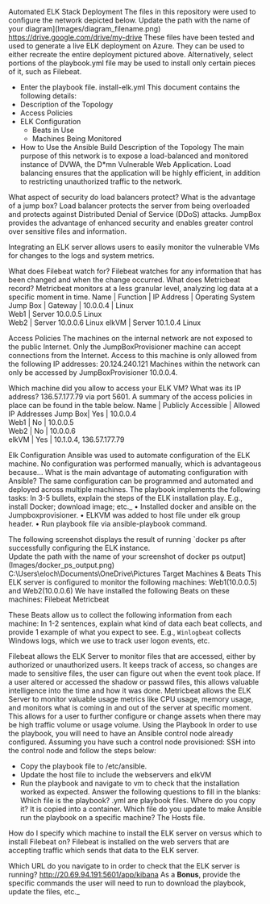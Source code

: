 Automated ELK Stack Deployment
The files in this repository were used to configure the network depicted below.
Update the path with the name of your diagram](Images/diagram_filename.png) https://drive.google.com/drive/my-drive
These files have been tested and used to generate a live ELK deployment on Azure. They can be used to either recreate the entire deployment pictured above. Alternatively, select portions of the playbook.yml file may be used to install only certain pieces of it, such as Filebeat.
  - Enter the playbook file. install-elk.yml
This document contains the following details:
- Description of the Topology
- Access Policies
- ELK Configuration
  - Beats in Use
  - Machines Being Monitored
- How to Use the Ansible Build
Description of the Topology
The main purpose of this network is to expose a load-balanced and monitored instance of DVWA, the D*mn Vulnerable Web Application.
Load balancing ensures that the application will be highly efficient, in addition to restricting unauthorized traffic to the network.

What aspect of security do load balancers protect? What is the advantage of a jump box?
Load balancer protects the server from being overloaded and protects against Distributed Denial of Service (DDoS) attacks.
JumpBox provides the advantage of enhanced security and enables greater control over sensitive files and information.

Integrating an ELK server allows users to easily monitor the vulnerable VMs for changes to the logs and system metrics.


What does Filebeat watch for?
Filebeat watches for any information that has been changed and when the change occurred.
What does Metricbeat record?
Metricbeat monitors at a less granular level, analyzing log data at a specific moment in time.
Name        | Function     | IP Address | Operating System 
Jump Box | Gateway     |    10.0.0.4   | Linux            
Web1      |     Server          10.0.0.5     Linux  
Web2      |      Server         10.0.0.6     Linux
elkVM    |      Server         10.1.0.4     Linux

Access Policies
The machines on the internal network are not exposed to the public Internet. 
Only the JumpBoxProvisioner machine can accept connections from the Internet. Access to this machine is only allowed from the following IP addresses:
20.124.240.121
Machines within the network can only be accessed by JumpBoxProvisioner 10.0.0.4.

Which machine did you allow to access your ELK VM? What was its IP address?
136.57.177.79 via port 5601.
A summary of the access policies in place can be found in the table below.
Name       | Publicly Accessible | Allowed IP Addresses 
Jump Box| Yes                           |   10.0.0.4                      
Web1       |  No                           |   10.0.0.5                      
Web2       |  No                           |   10.0.0.6             
elkVM     |  Yes                          |   10.1.0.4, 136.57.177.79         





Elk Configuration
Ansible was used to automate configuration of the ELK machine. No configuration was performed manually, which is advantageous because...
What is the main advantage of automating configuration with Ansible?
The same configuration can be programmed and automated and deployed across multiple machines.
The playbook implements the following tasks:
In 3-5 bullets, explain the steps of the ELK installation play. E.g., install Docker; download image; etc._
•	Installed docker and ansible on the Jumpboxprovisioner.
•	ELKVM was added to host file under elk group header.
•	Run playbook file via ansible-playbook command.

The following screenshot displays the result of running `docker ps after successfully configuring the ELK instance.  
Update the path with the name of your screenshot of docker ps output](Images/docker_ps_output.png) C:\Users\eloch\Documents\OneDrive\Pictures
Target Machines & Beats
This ELK server is configured to monitor the following machines:
Web1(10.0.0.5) and Web2(10.0.0.6)
We have installed the following Beats on these machines:
Filebeat
Metricbeat



These Beats allow us to collect the following information from each machine:
In 1-2 sentences, explain what kind of data each beat collects, and provide 1 example of what you expect to see. E.g., `Winlogbeat` collects Windows logs, which we use to track user logon events, etc.

Filebeat allows the ELK Server to monitor files that are accessed, either by authorized or unauthorized users. It keeps track of access, so changes are made to sensitive files, the user can figure out when the event took place. If a user altered or accessed the shadow or passwd files, this allows valuable intelligence into the time and how it was done.
Metricbeat allows the ELK Server to monitor valuable usage metrics like CPU usage, memory usage, and monitors what is coming in and out of the server at specific moment. This allows for a user to further configure or change assets when there may be high traffic volume or usage volume.
Using the Playbook
In order to use the playbook, you will need to have an Ansible control node already configured. Assuming you have such a control node provisioned: 
SSH into the control node and follow the steps below:
- Copy the playbook file to /etc/ansible.
- Update the host file to include the webservers and elkVM 
- Run the playbook and navigate to vm to check that the installation worked as expected.
Answer the following questions to fill in the blanks:
Which file is the playbook? 
.yml are playbook files. 
Where do you copy it? 
It is copied into a container. 
Which file do you update to make Ansible run the playbook on a specific machine? The Hosts file.

How do I specify which machine to install the ELK server on versus which to install Filebeat on? 
Filebeat is installed on the web servers that are accepting traffic which sends that data to the ELK server.

Which URL do you navigate to in order to check that the ELK server is running? http://20.69.94.191:5601/app/kibana
As a **Bonus**, provide the specific commands the user will need to run to download the playbook, update the files, etc._
